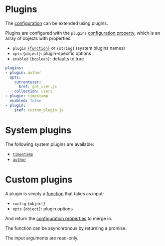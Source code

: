 # Plugins

The [configuration](../configuration/configuration.md) can be extended using
plugins.

Plugins are configured with the `plugins`
[configuration property](../configuration/configuration.md#properties), which
is an array of objects with properties:
  - `plugin` [`{function}`](../configuration/functions.md) or `{string}`
    (system plugins names)
  - `opts` `{object}`: plugin-specific options
  - `enabled` `{boolean}`: defaults to true

```yml
plugins:
- plugin: author
  opts:
    currentuser:
      $ref: get_user.js
    collection: users
- plugin: timestamp
  enabled: false
- plugin:
    $ref: custom_plugin.js
```

# System plugins

The following system plugins are available:
  - [`timestamp`](timestamp.md)
  - [`author`](author.md)

# Custom plugins

A plugin is simply a [function](../configuration/functions.md) that takes as
input:
  - `config` `{object}`
  - `opts` `{object}`: plugin options

And return the
[configuration properties](../configuration/configuration.md#properties) to
merge in.

The function can be asynchronous by returning a promise.

The input arguments are read-only.
